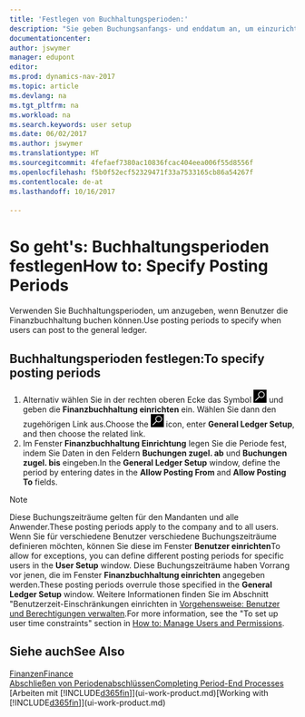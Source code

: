 ```yaml
---
title: 'Festlegen von Buchhaltungsperioden:'
description: "Sie geben Buchungsanfangs- und enddatum an, um einzurichten, wenn Benutzer die Finanzbuchhaltung buchen können."
documentationcenter: 
author: jswymer
manager: edupont
editor: 
ms.prod: dynamics-nav-2017
ms.topic: article
ms.devlang: na
ms.tgt_pltfrm: na
ms.workload: na
ms.search.keywords: user setup
ms.date: 06/02/2017
ms.author: jswymer
ms.translationtype: HT
ms.sourcegitcommit: 4fefaef7380ac10836fcac404eea006f55d8556f
ms.openlocfilehash: f5b0f52ecf52329471f33a7533165cb86a54267f
ms.contentlocale: de-at
ms.lasthandoff: 10/16/2017

---
```

# <a name="how-to-specify-posting-periods"></a><span data-ttu-id="6f9df-103">So geht's: Buchhaltungsperioden festlegen</span><span class="sxs-lookup"><span data-stu-id="6f9df-103">How to: Specify Posting Periods</span></span>
<span data-ttu-id="6f9df-104">Verwenden Sie Buchhaltungsperioden, um anzugeben, wenn Benutzer die Finanzbuchhaltung buchen können.</span><span class="sxs-lookup"><span data-stu-id="6f9df-104">Use posting periods to specify when users can post to the general ledger.</span></span>  

## <a name="to-specify-posting-periods"></a><span data-ttu-id="6f9df-105">Buchhaltungsperioden festlegen:</span><span class="sxs-lookup"><span data-stu-id="6f9df-105">To specify posting periods</span></span>
1. <span data-ttu-id="6f9df-106">Alternativ wählen Sie in der rechten oberen Ecke das Symbol ![Nach Seite oder Bericht suchen](media/ui-search/search_small.png "Nach Seite oder Bericht suchen") und geben die **Finanzbuchhaltung einrichten** ein. Wählen Sie dann den zugehörigen Link aus.</span><span class="sxs-lookup"><span data-stu-id="6f9df-106">Choose the ![Search for Page or Report](media/ui-search/search_small.png "Search for Page or Report icon") icon, enter **General Ledger Setup**, and then choose the related link.</span></span>  
2. <span data-ttu-id="6f9df-107">Im Fenster **Finanzbuchhaltung Einrichtung** legen Sie die Periode fest, indem Sie Daten in den Feldern **Buchungen zugel. ab** und **Buchungen zugel. bis** eingeben.</span><span class="sxs-lookup"><span data-stu-id="6f9df-107">In the **General Ledger Setup** window, define the period by entering dates in the **Allow Posting From** and **Allow Posting To** fields.</span></span>  

> [!NOTE]  
>   <span data-ttu-id="6f9df-108">Diese Buchungszeiträume gelten für den Mandanten und alle Anwender.</span><span class="sxs-lookup"><span data-stu-id="6f9df-108">These posting periods apply to the company and to all users.</span></span> <span data-ttu-id="6f9df-109">Wenn Sie für verschiedene Benutzer verschiedene Buchungszeiträume definieren möchten, können Sie diese im Fenster **Benutzer einrichten**</span><span class="sxs-lookup"><span data-stu-id="6f9df-109">To allow for exceptions, you can define different posting periods for specific users in the **User Setup** window.</span></span> <span data-ttu-id="6f9df-110">Diese Buchungszeiträume haben Vorrang vor jenen, die im Fenster **Finanzbuchhaltung einrichten** angegeben werden.</span><span class="sxs-lookup"><span data-stu-id="6f9df-110">These posting periods overrule those specified in the **General Ledger Setup** window.</span></span> <span data-ttu-id="6f9df-111">Weitere Informationen finden Sie im Abschnitt "Benutzerzeit-Einschränkungen einrichten in [Vorgehensweise: Benutzer und Berechtigungen verwalten](ui-how-users-permissions.md).</span><span class="sxs-lookup"><span data-stu-id="6f9df-111">For more information, see the "To set up user time constraints" section in [How to: Manage Users and Permissions](ui-how-users-permissions.md).</span></span>

## <a name="see-also"></a><span data-ttu-id="6f9df-112">Siehe auch</span><span class="sxs-lookup"><span data-stu-id="6f9df-112">See Also</span></span>
[<span data-ttu-id="6f9df-113">Finanzen</span><span class="sxs-lookup"><span data-stu-id="6f9df-113">Finance</span></span>](finance.md)  
[<span data-ttu-id="6f9df-114">Abschließen von Periodenabschlüssen</span><span class="sxs-lookup"><span data-stu-id="6f9df-114">Completing Period-End Processes</span></span>](year-how-complete-period-end-processes.md)  
<span data-ttu-id="6f9df-115">[Arbeiten mit [!INCLUDE[d365fin](includes/d365fin_md.md)]](ui-work-product.md)</span><span class="sxs-lookup"><span data-stu-id="6f9df-115">[Working with [!INCLUDE[d365fin](includes/d365fin_md.md)]](ui-work-product.md)</span></span>

